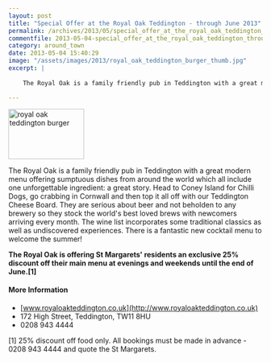 ```yaml
---
layout: post
title: "Special Offer at the Royal Oak Teddington - through June 2013"
permalink: /archives/2013/05/special_offer_at_the_royal_oak_teddington_through.html
commentfile: 2013-05-04-special_offer_at_the_royal_oak_teddington_through
category: around_town
date: 2013-05-04 15:40:29
image: "/assets/images/2013/royal_oak_teddington_burger_thumb.jpg"
excerpt: |
    
    The Royal Oak is a family friendly pub in Teddington with a great modern menu offering sumptuous dishes from around the world which all include one unforgettable ingredient: a great story. Head to Coney Island for Chilli Dogs, go crabbing in Cornwall and then top it all off with our Teddington Cheese Board.  They are serious about beer and not beholden to any brewery so they stock the world's best loved brews with newcomers arriving every month.  The wine list incorporates some traditional classics as well as undiscovered experiences.  There is a fantastic new cocktail menu to welcome the summer!

---
```


<a href="/assets/images/2013/royal_oak_teddington_burger.jpg" title="See larger version of - royal oak teddington burger"><img src="/assets/images/2013/royal_oak_teddington_burger_thumb.jpg" width="150" height="100" alt="royal oak teddington burger" class="photo right" /></a>

The Royal Oak is a family friendly pub in Teddington with a great modern menu offering sumptuous dishes from around the world which all include one unforgettable ingredient: a great story. Head to Coney Island for Chilli Dogs, go crabbing in Cornwall and then top it all off with our Teddington Cheese Board. They are serious about beer and not beholden to any brewery so they stock the world's best loved brews with newcomers arriving every month. The wine list incorporates some traditional classics as well as undiscovered experiences. There is a fantastic new cocktail menu to welcome the summer!

**The Royal Oak is offering St Margarets' residents an exclusive 25% discount off their main menu at evenings and weekends until the end of June.[1]**

#### More Information

-   [www.royaloakteddington.co.uk](http://www.royaloakteddington.co.uk)
-   172 High Street, Teddington, TW11 8HU
-   0208 943 4444

[1] 25% discount off food only. All bookings must be made in advance - 0208 943 4444 and quote the St Margarets.
